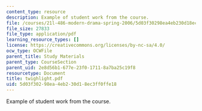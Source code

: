 ```yaml
---
content_type: resource
description: Example of student work from the course.
file: /courses/21l-486-modern-drama-spring-2006/5d03f30298ea4eb230d18ec3ff0ffe18_twighlight.pdf
file_size: 27833
file_type: application/pdf
learning_resource_types: []
license: https://creativecommons.org/licenses/by-nc-sa/4.0/
ocw_type: OCWFile
parent_title: Study Materials
parent_type: CourseSection
parent_uid: 2e8d56b1-677e-23f0-1711-8a7ba25c19f8
resourcetype: Document
title: twighlight.pdf
uid: 5d03f302-98ea-4eb2-30d1-8ec3ff0ffe18
---
```

Example of student work from the course.
